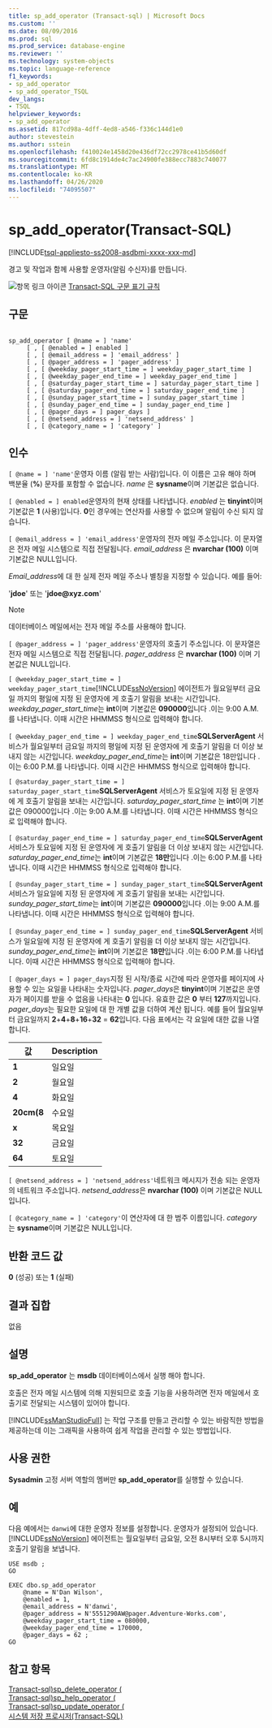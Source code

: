 ```yaml
---
title: sp_add_operator (Transact-sql) | Microsoft Docs
ms.custom: ''
ms.date: 08/09/2016
ms.prod: sql
ms.prod_service: database-engine
ms.reviewer: ''
ms.technology: system-objects
ms.topic: language-reference
f1_keywords:
- sp_add_operator
- sp_add_operator_TSQL
dev_langs:
- TSQL
helpviewer_keywords:
- sp_add_operator
ms.assetid: 817cd98a-4dff-4ed8-a546-f336c144d1e0
author: stevestein
ms.author: sstein
ms.openlocfilehash: f410024e1458d20e436df72cc2978ce41b5d60df
ms.sourcegitcommit: 6fd8c1914de4c7ac24900fe388ecc7883c740077
ms.translationtype: MT
ms.contentlocale: ko-KR
ms.lasthandoff: 04/26/2020
ms.locfileid: "74095507"
---
```

# <a name="sp_add_operator-transact-sql"></a>sp_add_operator(Transact-SQL)
[!INCLUDE[tsql-appliesto-ss2008-asdbmi-xxxx-xxx-md](../../includes/tsql-appliesto-ss2008-asdbmi-xxxx-xxx-md.md)]

  경고 및 작업과 함께 사용할 운영자(알림 수신자)를 만듭니다.  
  
 
 ![항목 링크 아이콘](../../database-engine/configure-windows/media/topic-link.gif "항목 링크 아이콘") [Transact-SQL 구문 표기 규칙](../../t-sql/language-elements/transact-sql-syntax-conventions-transact-sql.md)  
  
## <a name="syntax"></a>구문  
  
```  
  
sp_add_operator [ @name = ] 'name'   
     [ , [ @enabled = ] enabled ]   
     [ , [ @email_address = ] 'email_address' ]   
     [ , [ @pager_address = ] 'pager_address' ]   
     [ , [ @weekday_pager_start_time = ] weekday_pager_start_time ]   
     [ , [ @weekday_pager_end_time = ] weekday_pager_end_time ]   
     [ , [ @saturday_pager_start_time = ] saturday_pager_start_time ]   
     [ , [ @saturday_pager_end_time = ] saturday_pager_end_time ]   
     [ , [ @sunday_pager_start_time = ] sunday_pager_start_time ]   
     [ , [ @sunday_pager_end_time = ] sunday_pager_end_time ]   
     [ , [ @pager_days = ] pager_days ]   
     [ , [ @netsend_address = ] 'netsend_address' ]   
     [ , [ @category_name = ] 'category' ]   
```  
  
## <a name="arguments"></a>인수  
`[ @name = ] 'name'`운영자 이름 (알림 받는 사람)입니다. 이 이름은 고유 해야 하며 백분율 (**%**) 문자를 포함할 수 없습니다. *name* 은 **sysname**이며 기본값은 없습니다.  
  
`[ @enabled = ] enabled`운영자의 현재 상태를 나타냅니다. *enabled* 는 **tinyint**이며 기본값은 **1** (사용)입니다. **0**인 경우에는 연산자를 사용할 수 없으며 알림이 수신 되지 않습니다.  
  
`[ @email_address = ] 'email_address'`운영자의 전자 메일 주소입니다. 이 문자열은 전자 메일 시스템으로 직접 전달됩니다. *email_address* 은 **nvarchar (100)** 이며 기본값은 NULL입니다.  
  
 *Email_address*에 대 한 실제 전자 메일 주소나 별칭을 지정할 수 있습니다. 예를 들어:  
  
 '**jdoe**' 또는 '**jdoe\@xyz.com**'  
  
> [!NOTE]  
>  데이터베이스 메일에서는 전자 메일 주소를 사용해야 합니다.  
  
`[ @pager_address = ] 'pager_address'`운영자의 호출기 주소입니다. 이 문자열은 전자 메일 시스템으로 직접 전달됩니다. *pager_address* 은 **nvarchar (100)** 이며 기본값은 NULL입니다.  
  
`[ @weekday_pager_start_time = ] weekday_pager_start_time`[!INCLUDE[ssNoVersion](../../includes/ssnoversion-md.md)] 에이전트가 월요일부터 금요일 까지의 평일에 지정 된 운영자에 게 호출기 알림을 보내는 시간입니다. *weekday_pager_start_time*는 **int**이며 기본값은 **090000**입니다 .이는 9:00 A.M.를 나타냅니다. 이때 시간은 HHMMSS 형식으로 입력해야 합니다.  
  
`[ @weekday_pager_end_time = ] weekday_pager_end_time`**SQLServerAgent** 서비스가 월요일부터 금요일 까지의 평일에 지정 된 운영자에 게 호출기 알림을 더 이상 보내지 않는 시간입니다. *weekday_pager_end_time*는 **int**이며 기본값은 18만입니다 .이는 6:00 P.M.를 나타냅니다. 이때 시간은 HHMMSS 형식으로 입력해야 합니다.  
  
`[ @saturday_pager_start_time = ] saturday_pager_start_time`**SQLServerAgent** 서비스가 토요일에 지정 된 운영자에 게 호출기 알림을 보내는 시간입니다. *saturday_pager_start_time* 는 **int**이며 기본값은 090000입니다 .이는 9:00 A.M.를 나타냅니다. 이때 시간은 HHMMSS 형식으로 입력해야 합니다.  
  
`[ @saturday_pager_end_time = ] saturday_pager_end_time`**SQLServerAgent** 서비스가 토요일에 지정 된 운영자에 게 호출기 알림을 더 이상 보내지 않는 시간입니다. *saturday_pager_end_time*는 **int**이며 기본값은 **18만**입니다 .이는 6:00 P.M.를 나타냅니다. 이때 시간은 HHMMSS 형식으로 입력해야 합니다.  
  
`[ @sunday_pager_start_time = ] sunday_pager_start_time`**SQLServerAgent** 서비스가 일요일에 지정 된 운영자에 게 호출기 알림을 보내는 시간입니다. *sunday_pager_start_time*는 **int**이며 기본값은 **090000**입니다 .이는 9:00 A.M.를 나타냅니다. 이때 시간은 HHMMSS 형식으로 입력해야 합니다.  
  
`[ @sunday_pager_end_time = ] sunday_pager_end_time`**SQLServerAgent** 서비스가 일요일에 지정 된 운영자에 게 호출기 알림을 더 이상 보내지 않는 시간입니다. *sunday_pager_end_time*는 **int**이며 기본값은 **18만**입니다 .이는 6:00 P.M.를 나타냅니다. 이때 시간은 HHMMSS 형식으로 입력해야 합니다.  
  
`[ @pager_days = ] pager_days`지정 된 시작/종료 시간에 따라 운영자를 페이지에 사용할 수 있는 요일을 나타내는 숫자입니다. *pager_days*은 **tinyint**이며 기본값은 운영자가 페이지를 받을 수 없음을 나타내는 **0** 입니다. 유효한 값은 **0** 부터 **127**까지입니다. *pager_days*는 필요한 요일에 대 한 개별 값을 더하여 계산 됩니다. 예를 들어 월요일부터 금요일까지 **2**+**4**+**8**+**16**+**32** = **62**입니다. 다음 표에서는 각 요일에 대한 값을 나열합니다.  
  
|값|Description|  
|-----------|-----------------|  
|**1**|일요일|  
|**2**|월요일|  
|**4**|화요일|  
|**20cm(8**|수요일|  
|**x**|목요일|  
|**32**|금요일|  
|**64**|토요일|  
  
`[ @netsend_address = ] 'netsend_address'`네트워크 메시지가 전송 되는 운영자의 네트워크 주소입니다. *netsend_address*은 **nvarchar (100)** 이며 기본값은 NULL입니다.  
  
`[ @category_name = ] 'category'`이 연산자에 대 한 범주 이름입니다. *category* 는 **sysname**이며 기본값은 NULL입니다.  
  
## <a name="return-code-values"></a>반환 코드 값  
 **0** (성공) 또는 **1** (실패)  
  
## <a name="result-sets"></a>결과 집합  
 없음  
  
## <a name="remarks"></a>설명  
 **sp_add_operator** 는 **msdb** 데이터베이스에서 실행 해야 합니다.  
  
 호출은 전자 메일 시스템에 의해 지원되므로 호출 기능을 사용하려면 전자 메일에서 호출기로 전달되는 시스템이 있어야 합니다.  
  
 [!INCLUDE[ssManStudioFull](../../includes/ssmanstudiofull-md.md)] 는 작업 구조를 만들고 관리할 수 있는 바람직한 방법을 제공하는데 이는 그래픽을 사용하여 쉽게 작업을 관리할 수 있는 방법입니다.  
  
## <a name="permissions"></a>사용 권한  
 **Sysadmin** 고정 서버 역할의 멤버만 **sp_add_operator**를 실행할 수 있습니다.  
  
## <a name="examples"></a>예  
 다음 예에서는 `danwi`에 대한 운영자 정보를 설정합니다. 운영자가 설정되어 있습니다. [!INCLUDE[ssNoVersion](../../includes/ssnoversion-md.md)] 에이전트는 월요일부터 금요일, 오전 8시부터 오후 5시까지 호출기 알림을 보냅니다.  
  
```  
USE msdb ;  
GO  
  
EXEC dbo.sp_add_operator  
    @name = N'Dan Wilson',  
    @enabled = 1,  
    @email_address = N'danwi',  
    @pager_address = N'5551290AW@pager.Adventure-Works.com',  
    @weekday_pager_start_time = 080000,  
    @weekday_pager_end_time = 170000,  
    @pager_days = 62 ;  
GO  
```  
  
## <a name="see-also"></a>참고 항목  
 [Transact-sql&#41;sp_delete_operator &#40;](../../relational-databases/system-stored-procedures/sp-delete-operator-transact-sql.md)   
 [Transact-sql&#41;sp_help_operator &#40;](../../relational-databases/system-stored-procedures/sp-help-operator-transact-sql.md)   
 [Transact-sql&#41;sp_update_operator &#40;](../../relational-databases/system-stored-procedures/sp-update-operator-transact-sql.md)   
 [시스템 저장 프로시저&#40;Transact-SQL&#41;](../../relational-databases/system-stored-procedures/system-stored-procedures-transact-sql.md)  
  
  
